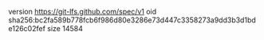 version https://git-lfs.github.com/spec/v1
oid sha256:bc2fa589b778fcb6f986d80e3286e73d447c3358273a9dd3b3d1bde126c02fef
size 14584
